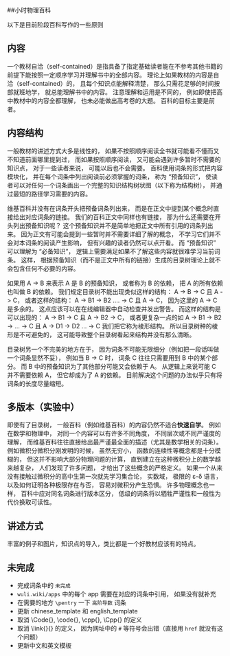 ##小时物理百科

以下是目前阶段百科写作的一些原则

## 内容
一个教材自洽（self-contained）是指具备了指定基础读者能在不参考其他书籍的前提下能按照一定顺序学习并理解书中的全部内容。 理论上如果教材的内容是自洽（self-contained）的， 且每个知识点能解释清楚， 那么只需花足够的时间按部就班地学， 就总能理解书中的内容。 注意理解和运用是不同的， 例如即使把高中教材中的内容全都理解， 也未必能做出高考卷的大题。 百科的目标主要是前者。

## 内容结构
一般教材的讲述方式大多是线性的， 如果不按照顺序阅读全书就可能看不懂而又不知道前面哪里提到过， 而如果按照顺序阅读， 又可能会遇到许多暂时不需要的知识点， 对于一些读者来说， 可能以后也不会需要。 百科使用词条的形式把内容模块化， 并在每个词条中列出阅读前必须掌握的词条， 称为 “预备知识”， 使读者可以对任何一个词条画出一个完整的知识结构树状图（以下称为结构树）， 并通过最短的路径学习需要的内容。

维基百科并没有在词条开头把预备词条列出来， 而是在正文中提到某个概念时直接给出对应词条的链接。 我们的百科正文中同样也有链接， 那为什么还需要在开头列出预备知识呢？ 这个预备知识并不是简单地把正文中所有引用的词条列出来。 因为正文有可能会提到一些暂时并不需要详细了解的概念， 不学习它们并不会对本词条的阅读产生影响， 但有兴趣的读者仍然可以点开看。 而 “预备知识” 可以理解为 “必备知识”， 逻辑上需要满足如果不了解这些内容就很难学习当前词条。 这样， 根据预备知识（而不是正文中所有的链接）生成的目录树理论上就不会包含任何不必要的内容。

如果用 A -> B 来表示 A 是 B 的预备知识， 或者称为 B 的依赖， 把 A 的所有依赖也叫做 B 的依赖。 我们规定目录树不能出现类似这样的结构： A -> B -> C 且 A -> C， 或者这样的结构： A -> B1 -> B2 .... -> C 且 A -> C， 因为这里的 A -> C 是多余的。 这点应该可以在在线编辑器中自动检查并发出警告。 而这样的结构是可以出现的： A -> B1 -> C 且 A -> B2 -> C， 或者更复杂一点的如 A -> B1 -> B2 -> ... -> C 且 A -> D1 -> D2 ... -> C 我们把它称为棱形结构。 所以目录树种的棱形是不可避免的， 这可能导致整个目录树看起来结构并没有那么清晰。

目录树另一个不完美的地方在于， 因为词条不可能无限细分（例如把一段话叫做一个词条显然不妥）， 例如当 B -> C 时， 词条 C 往往只需要用到 B 中的某个部分。 而 B 中的预备知识为了其他部分可能又会依赖于 A。 从逻辑上来说可能 C 并不需要依赖 A， 但它却成为了 A 的依赖。 目前解决这个问题的办法似乎只有将词条的长度尽量缩短。

## 多版本（实验中）
即使有了目录树， 一般百科（例如维基百科）的内容仍然不适合**快速自学**。 例如在数学和物理中， 对同一个内容可以有许多不同角度， 不同层次或不同严谨度的理解， 而维基百科往往直接给出最严谨最全面的描述（尤其是数学相关的词条）。 例如微积分微积分刚发明的时候， 虽然无穷小， 函数的连续性等概念都是十分模糊的， 但这并不影响大部分物理问题的计算， 直到建立在这种微积分上的数学越来越复杂， 人们发现了许多问题， 才给出了这些概念的严格定义。 如果一个从来没有接触过微积分的高中生第一次就先学习集合论， 实数域， 极限的 ε-δ 语言， 以及如何证明各种极限存在与否， 容易对微积分产生恐惧。 许多物理概念也一样， 百科中应对同名词条进行版本区分， 低级的词条将以牺牲严谨性和一般性为代价换取可读性。

## 讲述方式
丰富的例子和图片，知识点的导入，类比都是一个好教材应该有的特点。

## 未完成
* 完成词条中的 `未完成`
* `wuli.wiki/apps` 中的每个 app 需要在对应的词条中引用， 如果没有就补充
* 在需要的地方 `\pentry` 一下 `高阶导数` 词条
* 更新 chinese_template 和 english_template
* 取消 \Code{}, \code{}, \cpp{}, \Cpp{} 的定义
* 取消 \link{}{} 的定义， 因为网址中的 `#` 等符号会出错（直接用 `href` 就没有这个问题）
* 更新中文和英文模板
